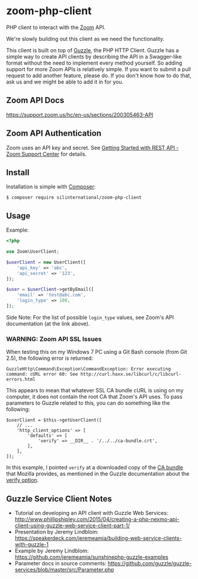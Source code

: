 # zoom-php-client #
PHP client to interact with the [Zoom](https://zoom.us/) API.

We're slowly building out this client as we need the functionality.

This client is built on top of 
[Guzzle](http://docs.guzzlephp.org/en/latest/index.html), the PHP HTTP Client. 
Guzzle has a simple way to create API clients by describing the API in a 
Swagger-like format without the need to implement every method yourself. So 
adding support for more Zoom APIs is relatively simple. If you want to submit a 
pull request to add another feature, please do. If you don't know how to do 
that, ask us and we might be able to add it in for you.


## Zoom API Docs ##

<https://support.zoom.us/hc/en-us/sections/200305463-API>


## Zoom API Authentication ##

Zoom uses an API key and secret. See [Getting Started with REST API - Zoom 
Support Center](https://support.zoom.us/hc/en-us/articles/201363043-Getting-Started-with-REST-API) 
for details.


## Install ##
Installation is simple with [Composer](https://getcomposer.org/):

    $ composer require silinternational/zoom-php-client


## Usage ##

Example:

```php
<?php

use Zoom\UserClient;

$userClient = new UserClient([
    'api_key' => 'abc',
    'api_secret' => '123',
]);

$user = $userClient->getByEmail([
    'email' => 'test@abc.com',
    'login_type' => 100,
]);
```

Side Note: For the list of possible ```login_type``` values, see Zoom's API 
documentation (at the link above).

### WARNING: Zoom API SSL Issues ###

When testing this on my Windows 7 PC using a Git Bash console (from Git 2.5), 
the following error is returned: 

    GuzzleHttp\Command\Exception\CommandException: Error executing command: cURL error 60: See http://curl.haxx.se/libcurl/c/libcurl-errors.html

This appears to mean that whatever SSL CA bundle cURL is using on my computer, 
it does not contain the root CA that Zoom's API uses. To pass parameters to 
Guzzle related to this, you can do something like the following: 

    $userClient = $this->getUserClient([
	    // ...
        'http_client_options' => [
            'defaults' => [
                'verify' => __DIR__ . '/../../ca-bundle.crt',
            ],
        ],
    ]);

In this example, I pointed ```verify``` at a downloaded copy of the 
[CA bundle](https://raw.githubusercontent.com/bagder/ca-bundle/master/ca-bundle.crt) 
that Mozilla provides, as mentioned in the Guzzle documentation about the 
[verify option](http://docs.guzzlephp.org/en/v5/request-options.html#verify-option).

## Guzzle Service Client Notes ##
- Tutorial on developing an API client with Guzzle Web Services: 
  http://www.phillipshipley.com/2015/04/creating-a-php-nexmo-api-client-using-guzzle-web-service-client-part-1/
- Presentation by Jeremy Lindblom: 
  https://speakerdeck.com/jeremeamia/building-web-service-clients-with-guzzle-1
- Example by Jeremy Lindblom: 
  https://github.com/jeremeamia/sunshinephp-guzzle-examples
- Parameter docs in source comments: 
  https://github.com/guzzle/guzzle-services/blob/master/src/Parameter.php
